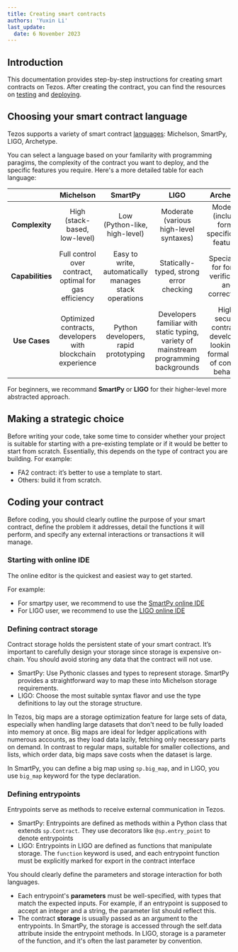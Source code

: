 ```yaml
---
title: Creating smart contracts
authors: 'Yuxin Li'
last_update:
  date: 6 November 2023
---
```

## Introduction
This documentation provides step-by-step instructions for creating smart contracts on Tezos. After creating the contract, you can find the resources on [testing](testing.md) and [deploying](deploying.md).

## Choosing your smart contract language
Tezos supports a variety of smart contract [languages](./languages): Michelson, SmartPy, LIGO, Archetype.

You can select a language based on your familarity with programming paragims, the complexity of the contract you want to deploy, and the specific features you require. Here's a more detailed table for each language:

|                  |                        **Michelson**                       |                      **SmartPy**                      |                                        **LIGO**                                       |                                   **Archetype**                                   |
|:----------------:|:----------------------------------------------------------:|:-----------------------------------------------------:|:-------------------------------------------------------------------------------------:|:---------------------------------------------------------------------------------:|
|  **Complexity**  |                High (stack-based, low-level)               |             Low (Python-like, high-level)             |                         Moderate (various high-level syntaxes)                        |                 Moderate (includes formal specification features)                 |
| **Capabilities** |   Full control over contract, optimal for gas efficiency   | Easy to write, automatically manages stack operations |                        Statically-typed, strong error checking                        |                Specialized for formal verification and correctness                |
|   **Use Cases**  | Optimized contracts, developers with blockchain experience |          Python developers, rapid prototyping         | Developers familiar with static typing, variety of mainstream programming backgrounds | High-security contracts, developers looking for formal proof of contract behavior |

For beginners, we recommand **SmartPy** or **LIGO** for their higher-level more abstracted approach.


## Making a strategic choice
Before writing your code, take some time to consider whether your project is suitable for starting with a pre-existing template or if it would be better to start from scratch. Essentially, this depends on the type of contract you are building. For example:
- FA2 contract: it’s better to use a template to start.
- Others: build it from scratch.

## Coding your contract
Before coding, you should clearly outline the purpose of your smart contract, define the problem it addresses, detail the functions it will perform, and specify any external interactions or transactions it will manage.

### Starting with online IDE
The online editor is the quickest and easiest way to get started.

For example:
- For smartpy user, we recommend to use the [SmartPy online IDE](https://smartpy.io/)
- For LIGO user, we recommend to use the [LIGO online IDE](https://ligolang.org/?lang=jsligo)


### Defining contract storage
Contract storage holds the persistent state of your smart contract. It’s important to carefully design your storage since storage is expensive on-chain. You should avoid storing any data that the contract will not use.

- SmartPy: Use Pythonic classes and types to represent storage. SmartPy provides a straightforward way to map these into Michelson storage requirements.
- LIGO: Choose the most suitable syntax flavor and use the type definitions to lay out the storage structure.

In Tezos, big maps are a storage optimization feature for large sets of data, especially when handling large datasets that don't need to be fully loaded into memory at once. Big maps are ideal for ledger applications with numerous accounts, as they load data lazily, fetching only necessary parts on demand. In contrast to regular maps, suitable for smaller collections, and lists, which order data, big maps save costs when the dataset is large.

In SmartPy, you can define a big map using `sp.big_map`, and in LIGO, you use `big_map` keyword for the type declaration.

### Defining entrypoints
Entrypoints serve as methods to receive external communication in Tezos.

- SmartPy: Entrypoints are defined as methods within a Python class that extends `sp.Contract`. They use decorators like `@sp.entry_point` to denote entrypoints
- LIGO: Entrypoints in LIGO are defined as functions that manipulate storage. The `function` keyword is used, and each entrypoint function must be explicitly marked for export in the contract interface

You should clearly define the parameters and storage interaction for both languages.

- Each entrypoint's **parameters** must be well-specified, with types that match the expected inputs. For example, if an entrypoint is supposed to accept an integer and a string, the parameter list should reflect this.
- The contract **storage** is usually passed as an argument to the entrypoints. In SmartPy, the storage is accessed through the self.data attribute inside the entrypoint methods. In LIGO, storage is a parameter of the function, and it's often the last parameter by convention.




